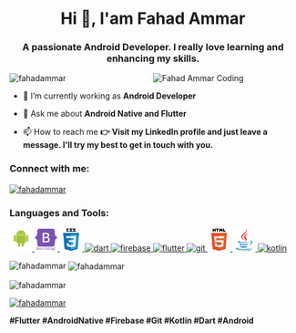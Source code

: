 <!--  -->

<!-- [![MasterHead](https://cdn.dribbble.com/users/3164336/screenshots/10777934/media/a43ba34be991695b2ac0e4475d913d17.gif)](https://linkedin/in/fahadammar.com)
  -->

<h1 align="center">Hi 👋, I'am Fahad Ammar</h1>
<h3 align="center">A passionate Android Developer. I really love learning and enhancing my skills.</h3>

<img align="right" style="display:block;margin-left:auto;margin-right:auto;width:50%;" alt="Fahad Ammar Coding" width="400" src="https://cdn.dribbble.com/users/1162077/screenshots/3848914/programmer.gif"/>

<p align="left"> <img src="https://komarev.com/ghpvc/?username=fahadammar&label=Profile%20views&color=0e75b6&style=flat" alt="fahadammar" /> </p>



- 🔭 I’m currently working as **Android Developer**

- 💬 Ask me about **Android Native and Flutter**

- 📫 How to reach me **👉 Visit my LinkedIn profile and just leave a message. I'll try my best to get in touch with you.**

<h3 align="left">Connect with me:</h3>
<p align="left">
<a href="https://linkedin.com/in/fahadammar" target="blank"><img align="center" src="https://raw.githubusercontent.com/rahuldkjain/github-profile-readme-generator/master/src/images/icons/Social/linked-in-alt.svg" alt="fahadammar" height="30" width="40" /></a>
</p>

<h3 align="left">Languages and Tools:</h3>
<p align="left"> <a href="https://developer.android.com" target="_blank" rel="noreferrer"> <img src="https://raw.githubusercontent.com/devicons/devicon/master/icons/android/android-original-wordmark.svg" alt="android" width="40" height="40"/> </a> <a href="https://getbootstrap.com" target="_blank" rel="noreferrer"> <img src="https://raw.githubusercontent.com/devicons/devicon/master/icons/bootstrap/bootstrap-plain-wordmark.svg" alt="bootstrap" width="40" height="40"/> </a> <a href="https://www.w3schools.com/css/" target="_blank" rel="noreferrer"> <img src="https://raw.githubusercontent.com/devicons/devicon/master/icons/css3/css3-original-wordmark.svg" alt="css3" width="40" height="40"/> </a> <a href="https://dart.dev" target="_blank" rel="noreferrer"> <img src="https://www.vectorlogo.zone/logos/dartlang/dartlang-icon.svg" alt="dart" width="40" height="40"/> </a> <a href="https://firebase.google.com/" target="_blank" rel="noreferrer"> <img src="https://www.vectorlogo.zone/logos/firebase/firebase-icon.svg" alt="firebase" width="40" height="40"/> </a> <a href="https://flutter.dev" target="_blank" rel="noreferrer"> <img src="https://www.vectorlogo.zone/logos/flutterio/flutterio-icon.svg" alt="flutter" width="40" height="40"/> </a> <a href="https://git-scm.com/" target="_blank" rel="noreferrer"> <img src="https://www.vectorlogo.zone/logos/git-scm/git-scm-icon.svg" alt="git" width="40" height="40"/> </a> <a href="https://www.w3.org/html/" target="_blank" rel="noreferrer"> <img src="https://raw.githubusercontent.com/devicons/devicon/master/icons/html5/html5-original-wordmark.svg" alt="html5" width="40" height="40"/> </a> <a href="https://www.java.com" target="_blank" rel="noreferrer"> <img src="https://raw.githubusercontent.com/devicons/devicon/master/icons/java/java-original.svg" alt="java" width="40" height="40"/> </a> <a href="https://kotlinlang.org" target="_blank" rel="noreferrer"> <img src="https://www.vectorlogo.zone/logos/kotlinlang/kotlinlang-icon.svg" alt="kotlin" width="40" height="40"/> </a> </p>




<p><img align="left" src="https://github-readme-stats.vercel.app/api/top-langs?username=fahadammar&show_icons=true&locale=en&layout=compact" alt="fahadammar" /></p>

<p>&nbsp;<img align="center" src="https://github-readme-stats.vercel.app/api?username=fahadammar&show_icons=true&locale=en" alt="fahadammar" /></p>

<p><img align="center" src="https://github-readme-streak-stats.herokuapp.com/?user=fahadammar&" alt="fahadammar" /></p>

<p align="left"> <a href="https://github.com/ryo-ma/github-profile-trophy"><img src="https://github-profile-trophy.vercel.app/?username=fahadammar" alt="fahadammar" /></a> </p>









<!-- - 👋 Hi, I’m @fahadammar
- 👀 I’m interested in coding, mobile application development, learning, and enhancing skills
- 🌱 I’m currently working as Android Developer
- 📫 How to reach me 👉 LinkedIn: www.linkedin.com/in/fahadammar
 -->
**#Flutter #AndroidNative #Firebase #Git #Kotlin #Dart #Android**

<!---
fahadammar/fahadammar is a ✨ special ✨ repository because its `README.md` (this file) appears on your GitHub profile.
You can click the Preview link to take a look at your changes.
--->
